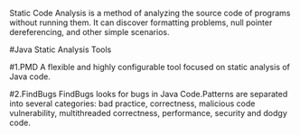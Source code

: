 Static Code Analysis is a method of analyzing the source code of programs without running them.
It can discover formatting problems, null pointer dereferencing, and other simple scenarios.

#Java Static Analysis Tools

#1.PMD
A flexible and highly configurable tool focused on static analysis of Java code.

#2.FindBugs
FindBugs looks for bugs in Java Code.Patterns are separated into several categories: bad practice, 
correctness, malicious code vulnerability, multithreaded correctness, performance, security and 
dodgy code. 